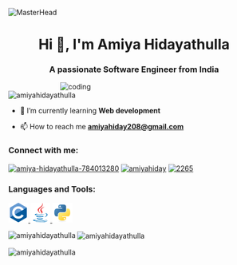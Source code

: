 ![MasterHead](https://t3.ftcdn.net/jpg/03/32/21/56/240_F_332215667_FRtsNh6JCtsstNqBlLmiP5dixFFWNJfS.jpg)

<h1 align="center">Hi 👋, I'm Amiya Hidayathulla</h1>
<h3 align="center">A passionate Software Engineer from India</h3>
<img align="right" alt="coding" width="400" src="https://camo.githubusercontent.com/8b9cbc48880a647aba320d4dcf06953ff2ec16205197f1f2242bf5b750000c77/68747470733a2f2f6d69726f2e6d656469756d2e636f6d2f6d61782f313430302f312a7164415731546a434e353768316c6275757a766368672e676966">

<p align="left"> <img src="https://komarev.com/ghpvc/?username=amiyahidayathulla&label=Profile%20views&color=0e75b6&style=flat" alt="amiyahidayathulla" /> </p>

- 🌱 I’m currently learning **Web development**

- 📫 How to reach me **amiyahiday208@gmail.com**

<h3 align="left">Connect with me:</h3>
<p align="left">
<a href="https://linkedin.com/in/amiya-hidayathulla-784013280" target="blank"><img align="center" src="https://raw.githubusercontent.com/rahuldkjain/github-profile-readme-generator/master/src/images/icons/Social/linked-in-alt.svg" alt="amiya-hidayathulla-784013280" height="30" width="40" /></a>
<a href="https://instagram.com/amiyahiday" target="blank"><img align="center" src="https://raw.githubusercontent.com/rahuldkjain/github-profile-readme-generator/master/src/images/icons/Social/instagram.svg" alt="amiyahiday" height="30" width="40" /></a>
<a href="https://discord.gg/2265" target="blank"><img align="center" src="https://raw.githubusercontent.com/rahuldkjain/github-profile-readme-generator/master/src/images/icons/Social/discord.svg" alt="2265" height="30" width="40" /></a>
</p>

<h3 align="left">Languages and Tools:</h3>
<p align="left"> <a href="https://www.cprogramming.com/" target="_blank" rel="noreferrer"> <img src="https://raw.githubusercontent.com/devicons/devicon/master/icons/c/c-original.svg" alt="c" width="40" height="40"/> </a> <a href="https://www.java.com" target="_blank" rel="noreferrer"> <img src="https://raw.githubusercontent.com/devicons/devicon/master/icons/java/java-original.svg" alt="java" width="40" height="40"/> </a> <a href="https://www.python.org" target="_blank" rel="noreferrer"> <img src="https://raw.githubusercontent.com/devicons/devicon/master/icons/python/python-original.svg" alt="python" width="40" height="40"/> </a> </p>

<p><img align="left" src="https://github-readme-stats.vercel.app/api/top-langs?username=amiyahidayathulla&show_icons=true&locale=en&layout=compact" alt="amiyahidayathulla" /></p>

<p>&nbsp;<img align="center" src="https://github-readme-stats.vercel.app/api?username=amiyahidayathulla&show_icons=true&locale=en" alt="amiyahidayathulla" /></p>

<p><img align="center" src="https://github-readme-streak-stats.herokuapp.com/?user=amiyahidayathulla&" alt="amiyahidayathulla" /></p>
